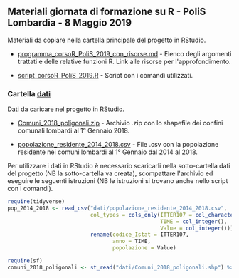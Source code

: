 ## Materiali giornata di formazione su R - PoliS Lombardia - 8 Maggio 2019

Materiali da copiare nella cartella principale del progetto in RStudio.

* [programma_corsoR_PoliS_2019_con_risorse.md](programma_corsoR_PoliS_2019_con_risorse.md) - Elenco degli argomenti trattati e delle relative funzioni R. Link alle risorse per l'approfondimento.

* [script_corsoR_PoliS_2019.R](script_corsoR_PoliS_2019.R) - Script con i comandi utilizzati.

### Cartella [dati](dati)
Dati da caricare nel progetto in RStudio.

* [Comuni_2018_poligonali.zip](dati/Comuni_2018_poligonali.zip) - Archivio .zip con lo shapefile dei confini comunali lombardi al 1° Gennaio 2018.

* [popolazione_residente_2014_2018.csv](dati/popolazione_residente_2014_2018.csv) - File .csv con la popolazione residente nei comuni lombardi al 1° Gennaio dal 2014 al 2018.

Per utilizzare i dati in RStudio è necessario scaricarli nella sotto-cartella dati del progetto (NB la sotto-cartella va creata), scompattare l'archivio ed eseguire le seguenti istruzioni (NB le istruzioni si trovano anche nello script con i comandi).
```R
require(tidyverse)
pop_2014_2018 <- read_csv("dati/popolazione_residente_2014_2018.csv",
                          col_types = cols_only(ITTER107 = col_character(),
                                                TIME = col_integer(),
                                                Value = col_integer())) %>%
                          rename(codice_Istat = ITTER107,
                                 anno = TIME,
                                 popolazione = Value)

require(sf)            
comuni_2018_poligonali <- st_read("dati/Comuni_2018_poligonali.shp") %>% st_transform(crs = 32632)
```

